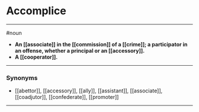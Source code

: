 # Accomplice
---
#noun
- **An [[associate]] in the [[commission]] of a [[crime]]; a participator in an offense, whether a principal or an [[accessory]].**
- **A [[cooperator]].**
---
### Synonyms
- [[abettor]], [[accessory]], [[ally]], [[assistant]], [[associate]], [[coadjutor]], [[confederate]], [[promoter]]
---
